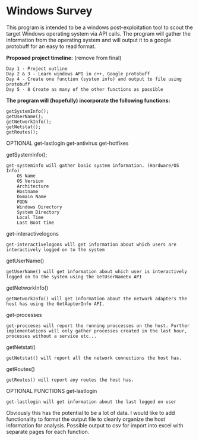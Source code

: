 # **Windows Survey**
This program is intended to be a windows post-exploitation tool to scout the target Windows operating system via API calls. The program will gather the information from the operating system and will output it to a google protobuff for an easy to read format.

**Proposed project timeline:** (remove from final)

    Day 1 - Project outline
    Day 2 & 3 - Learn windows API in c++, Google protobuff
    Day 4 - Create one function (system info) and output to file using protobuff
    Day 5 - 8 Create as many of the other functions as possible

**The program will (hopefully) incorporate the following functions:**

	getSystemInfo();
	getUserName();
	getNetworkInfo();
	getNetstat();
	getRoutes();

OPTIONAL
    get-lastlogin
    get-antivirus
    get-hotfixes

getSystemInfo();

    get-systeminfo will gather basic system information. (Hardware/OS Info)
        OS Name 
        OS Version
        Architecture
        Hostname
        Domain Name
        FQDN
        Windows Directory
        System Directory
        Local Time
        Last Boot time

get-interactivelogons

    get-interactivelogons will get information about which users are interactively logged on to the system

getUserName()

    getUserName() will get information about which user is interactively logged on to the system using the GetUserNameEx API

getNetworkInfo()

    getNetworkInfo() will get information about the network adapters the host has using the GetAapterInfo API.

get-processes

    get-procceses will report the running proccesses on the host. Further implementations will only gather processes created in the last hour, processes without a service etc...

getNetstat()

    getNetstat() will report all the network connections the host has.

getRoutes()

    getRoutes() will report any routes the host has.

OPTIONAL FUNCTIONS
get-lastlogin

    get-lastlogin will get information about the last logged on user


Obviously this has the potential to be a lot of data. I would like to add functionality to format the output file to cleanly organize the host information for analysis. Possible output to csv for import into excel with separate pages for each function.      